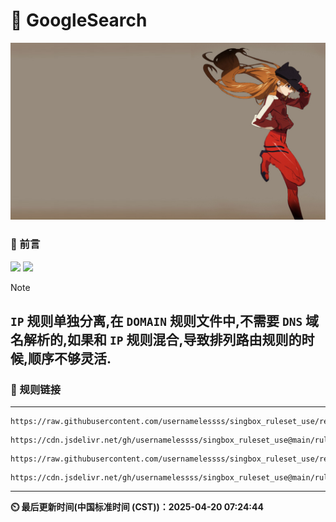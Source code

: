 
# 🧸 GoogleSearch
![](https://raw.githubusercontent.com/usernamelessss/picture-bed/main/images/202504042256831.jpg)
### 📣 前言
![](https://shields.io/badge/-移除重复规则-ff69b4) ![](https://shields.io/badge/-IP&nbsp;规则单独存放不与&nbsp;DOMAIN&nbsp;等混合-green)
> [!NOTE]
**`IP` 规则单独分离,在 `DOMAIN` 规则文件中,不需要 `DNS` 域名解析的,如果和 `IP` 规则混合,导致排列路由规则的时候,顺序不够灵活.**
---

###  🔗 规则链接
---

```url
https://raw.githubusercontent.com/usernamelessss/singbox_ruleset_use/refs/heads/main/rule/GoogleSearch/GoogleSearch_No_IP.json
```

```url
https://cdn.jsdelivr.net/gh/usernamelessss/singbox_ruleset_use@main/rule/GoogleSearch/GoogleSearch_No_IP.json
```

```url
https://raw.githubusercontent.com/usernamelessss/singbox_ruleset_use/refs/heads/main/rule/GoogleSearch/GoogleSearch_No_IP.srs
```

```url
https://cdn.jsdelivr.net/gh/usernamelessss/singbox_ruleset_use@main/rule/GoogleSearch/GoogleSearch_No_IP.srs
```

---
**⏲️ 最后更新时间(中国标准时间 (CST))：2025-04-20 07:24:44**